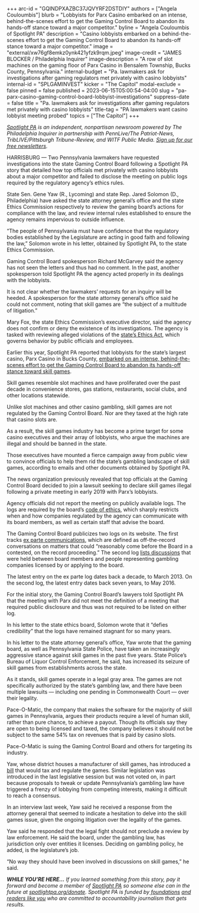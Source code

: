 +++
arc-id = "GQINDPXAZBC37JQVYRF2DSTDIY"
authors = ["Angela Couloumbis"]
blurb = "Lobbyists for Parx Casino embarked on an intense, behind-the-scenes effort to get the Gaming Control Board to abandon its hands-off stance toward a major competitor."
byline = "Angela Couloumbis of Spotlight PA"
description = "Casino lobbyists embarked on a behind-the-scenes effort to get the Gaming Control Board to abandon its hands-off stance toward a major competitor."
image = "external/xw76gf8emkz0ynk421yfzk9rqm.jpeg"
image-credit = "JAMES BLOCKER / Philadelphia Inquirer"
image-description = "A row of slot machines on the gaming floor of Parx Casino in Bensalem Township, Bucks County, Pennsylvania."
internal-budget = "Pa. lawmakers ask for investigations after gaming regulators met privately with casino lobbyists"
internal-id = "SPLGAMINVEST"
kicker = "The Capitol"
modal-exclude = false
pinned = false
published = 2023-06-15T05:00:54-04:00
slug = "pa-parx-casino-gaming-control-board-lobbyist-investigations"
suppress-date = false
title = "Pa. lawmakers ask for investigations after gaming regulators met privately with casino lobbyists"
title-tag = "PA lawmakers want casino lobbyist meeting probed"
topics = ["The Capitol"]
+++

<a href="https://www.spotlightpa.org/"><i>Spotlight PA</i></a><i> is an independent, nonpartisan newsroom powered by The Philadelphia Inquirer in partnership with PennLive/The Patriot-News, TribLIVE/Pittsburgh Tribune-Review, and WITF Public Media. </i><a href="https://www.spotlightpa.org/newsletters"><i>Sign up for our free newsletters</i></a><i>.</i>

HARRISBURG — Two Pennsylvania lawmakers have requested investigations into the state Gaming Control Board following a Spotlight PA story that detailed how top officials met privately with casino lobbyists about a major competitor and failed to disclose the meeting on public logs required by the regulatory agency’s ethics rules.

State Sen. Gene Yaw (R., Lycoming) and state Rep. Jared Solomon (D., Philadelphia) have asked the state attorney general’s office and the state Ethics Commission respectively to review the gaming board’s actions for compliance with the law, and review internal rules established to ensure the agency remains impervious to outside influence.

“The people of Pennsylvania must have confidence that the regulatory bodies established by the Legislature are acting in good faith and following the law,” Solomon wrote in his letter, obtained by Spotlight PA, to the state Ethics Commission.

<script src="https://www.spotlightpa.org/embed.js" async></script><div data-spl-embed-version="1" data-spl-src="https://www.spotlightpa.org/embeds/newsletter/"></div>


Gaming Control Board spokesperson Richard McGarvey said the agency has not seen the letters and thus had no comment. In the past, another spokesperson told Spotlight PA the agency acted properly in its dealings with the lobbyists.

It is not clear whether the lawmakers’ requests for an inquiry will be heeded. A spokesperson for the state attorney general’s office said he could not comment, noting that skill games are “the subject of a multitude of litigation.”

Mary Fox, the state Ethics Commission’s executive director, said the agency does not confirm or deny the existence of its investigations. The agency is tasked with reviewing alleged violations of the <a href="https://www.ethics.pa.gov/Ethics-Act/Ethics-Act/Pages/default.aspx">state’s Ethics Act</a>, which governs behavior by public officials and employees.

Earlier this year, Spotlight PA reported that lobbyists for the state’s largest casino, Parx Casino in Bucks County, <a href="https://www.spotlightpa.org/news/2023/02/pa-skill-games-parx-casino-lobbyists-gaming-control-board/">embarked on an intense, behind-the-scenes effort to get the Gaming Control Board to abandon its hands-off stance toward skill games</a>.

Skill games resemble slot machines and have proliferated over the past decade in convenience stores, gas stations, restaurants, social clubs, and other locations statewide.

Unlike slot machines and other casino gambling, skill games are not regulated by the Gaming Control Board. Nor are they taxed at the high rate that casino slots are.

As a result, the skill games industry has become a prime target for some casino executives and their array of lobbyists, who argue the machines are illegal and should be banned in the state.

Those executives have mounted a fierce campaign away from public view to convince officials to help them rid the state’s gambling landscape of skill games, according to emails and other documents obtained by Spotlight PA.

The news organization previously revealed that top officials at the Gaming Control Board decided to join a lawsuit seeking to declare skill games illegal following a private meeting in early 2019 with Parx’s lobbyists.

Agency officials did not report the meeting on publicly available logs. The logs are required by the board’s <a href="https://web.archive.org/20230216110401/https://gamingcontrolboard.pa.gov/files/regulations/ethics/PGCB_Code_of_Ethics.pdf">code of ethics</a>, which sharply restricts when and how companies regulated by the agency can communicate with its board members, as well as certain staff that advise the board.

The Gaming Control Board publicizes two logs on its website. The first tracks <a href="https://web.archive.org/20230216110401/https://gamingcontrolboard.pa.gov/files/reports/PGCB_Inadvertant_Ex_Parte_Communication_Log.pdf">ex parte communications</a>, which are defined as off-the-record conversations on matters that could “reasonably come before the Board in a contested, on the record proceeding.” The second log <a href="https://web.archive.org/20230216110401/https://gamingcontrolboard.pa.gov/files/reports/Applicant_Licensee_Lic%20Entity_Rep_Discussion_Log.pdf">lists discussions</a> that were held between board members and people representing gambling companies licensed by or applying to the board.

The latest entry on the ex parte log dates back a decade, to March 2013. On the second log, the latest entry dates back seven years, to May 2016.

For the initial story, the Gaming Control Board’s lawyers told Spotlight PA that the meeting with Parx did not meet the definition of a meeting that required public disclosure and thus was not required to be listed on either log.

In his letter to the state ethics board, Solomon wrote that it “defies credibility” that the logs have remained stagnant for so many years.

In his letter to the state attorney general’s office, Yaw wrote that the gaming board, as well as Pennsylvania State Police, have taken an increasingly aggressive stance against skill games in the past five years. State Police’s Bureau of Liquor Control Enforcement, he said, has increased its seizure of skill games from establishments across the state.

As it stands, skill games operate in a legal gray area. The games are not specifically authorized by the state’s gambling law, and there have been multiple lawsuits — including one pending in Commonwealth Court — over their legality.

Pace-O-Matic, the company that makes the software for the majority of skill games in Pennsylvania, argues their products require a level of human skill, rather than pure chance, to achieve a payout. Though its officials say they are open to being licensed and taxed, the company believes it should not be subject to the same 54% tax on revenues that is paid by casino slots.

<script src="https://www.spotlightpa.org/embed.js" async></script><div data-spl-embed-version="1" data-spl-src="https://www.spotlightpa.org/embeds/donate/"></div>


Pace-O-Matic is suing the Gaming Control Board and others for targeting its industry.

Yaw, whose district houses a manufacturer of skill games, has introduced a <a href="https://www.legis.state.pa.us/cfdocs/billinfo/billinfo.cfm?syear=2023&sind=0&body=S&type=B&bn=706">bill</a> that would tax and regulate the games. Similar legislation was introduced in the last legislative session but was not voted on, in part because proposals to tweak or update Pennsylvania’s gambling law have triggered a frenzy of lobbying from competing interests, making it difficult to reach a consensus.

In an interview last week, Yaw said he received a response from the attorney general that seemed to indicate a hesitation to delve into the skill games issue, given the ongoing litigation over the legality of the games.

Yaw said he responded that the legal fight should not preclude a review by law enforcement. He said the board, under the gambling law, has jurisdiction only over entities it licenses. Deciding on gambling policy, he added, is the legislature’s job.

“No way they should have been involved in discussions on skill games,” he said.

<i><b>WHILE YOU’RE HERE...</b></i><i> If you learned something from this story, pay it forward and become a member of </i><a href="https://www.spotlightpa.org/"><i>Spotlight PA</i></a><i> so someone else can in the future at </i><a href="http://spotlightpa.org/donate"><i>spotlightpa.org/donate</i></a><i>. Spotlight PA is funded by</i><a href="https://www.spotlightpa.org/support"><i> foundations</i></a><i> </i><a href="https://www.spotlightpa.org/support"><i>and readers like you</i></a><i> who are committed to accountability journalism that gets results.</i>
